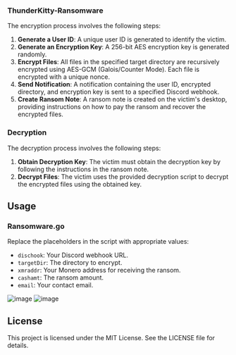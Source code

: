 ### ThunderKitty-Ransomware

The encryption process involves the following steps:

1. **Generate a User ID**: A unique user ID is generated to identify the victim.
2. **Generate an Encryption Key**: A 256-bit AES encryption key is generated randomly.
3. **Encrypt Files**: All files in the specified target directory are recursively encrypted using AES-GCM (Galois/Counter Mode). Each file is encrypted with a unique nonce.
4. **Send Notification**: A notification containing the user ID, encrypted directory, and encryption key is sent to a specified Discord webhook.
5. **Create Ransom Note**: A ransom note is created on the victim's desktop, providing instructions on how to pay the ransom and recover the encrypted files.

### Decryption

The decryption process involves the following steps:

1. **Obtain Decryption Key**: The victim must obtain the decryption key by following the instructions in the ransom note.
2. **Decrypt Files**: The victim uses the provided decryption script to decrypt the encrypted files using the obtained key.

## Usage

### Ransomware.go

Replace the placeholders in the script with appropriate values:

- `dischook`: Your Discord webhook URL.
- `targetDir`: The directory to encrypt.
- `xmraddr`: Your Monero address for receiving the ransom.
- `cashamt`: The ransom amount.
- `email`: Your contact email.

![image](https://github.com/EvilBytecode/ThunderKitty-Ransomware/assets/151552809/5ea603f7-0fa4-4e60-a467-5d5a9f432ed1)
![image](https://github.com/EvilBytecode/ThunderKitty-Ransomware/assets/151552809/5a64ae2c-2d07-4998-9876-a070050195bd)


## License
This project is licensed under the MIT License. See the LICENSE file for details.